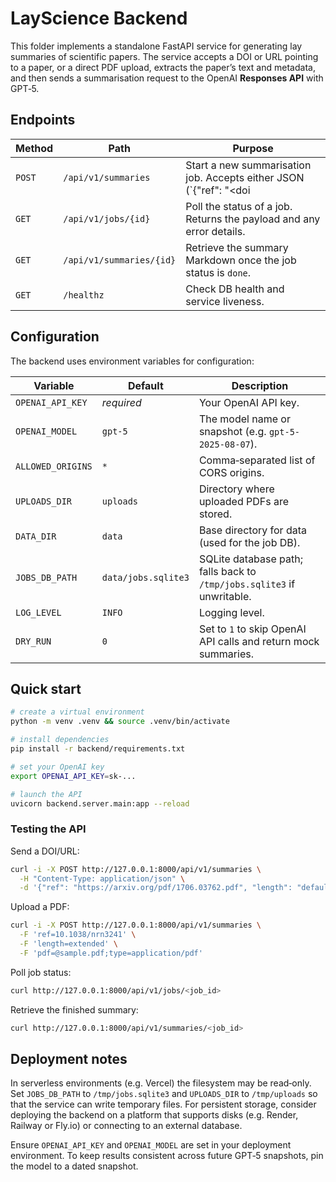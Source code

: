 # LayScience Backend

This folder implements a standalone FastAPI service for generating lay summaries of scientific papers.  The service accepts a DOI or URL pointing to a paper, or a direct PDF upload, extracts the paper’s text and metadata, and then sends a summarisation request to the OpenAI **Responses API** with GPT‑5.

## Endpoints

| Method | Path | Purpose |
|---|---|---|
| `POST` | `/api/v1/summaries` | Start a new summarisation job. Accepts either JSON (`{"ref": "<doi|url>", "length": "default|extended"}`) or multipart/form‑data with fields `ref|doi|url`, optional `pdf` file and `length`. Returns a job ID and status. |
| `GET` | `/api/v1/jobs/{id}` | Poll the status of a job. Returns the payload and any error details. |
| `GET` | `/api/v1/summaries/{id}` | Retrieve the summary Markdown once the job status is `done`. |
| `GET` | `/healthz` | Check DB health and service liveness. |

## Configuration

The backend uses environment variables for configuration:

| Variable | Default | Description |
|---|---|---|
| `OPENAI_API_KEY` | *required* | Your OpenAI API key. |
| `OPENAI_MODEL` | `gpt-5` | The model name or snapshot (e.g. `gpt-5-2025-08-07`). |
| `ALLOWED_ORIGINS` | `*` | Comma‑separated list of CORS origins. |
| `UPLOADS_DIR` | `uploads` | Directory where uploaded PDFs are stored. |
| `DATA_DIR` | `data` | Base directory for data (used for the job DB). |
| `JOBS_DB_PATH` | `data/jobs.sqlite3` | SQLite database path; falls back to `/tmp/jobs.sqlite3` if unwritable. |
| `LOG_LEVEL` | `INFO` | Logging level. |
| `DRY_RUN` | `0` | Set to `1` to skip OpenAI API calls and return mock summaries. |

## Quick start

```bash
# create a virtual environment
python -m venv .venv && source .venv/bin/activate

# install dependencies
pip install -r backend/requirements.txt

# set your OpenAI key
export OPENAI_API_KEY=sk-...

# launch the API
uvicorn backend.server.main:app --reload
```

### Testing the API

Send a DOI/URL:

```bash
curl -i -X POST http://127.0.0.1:8000/api/v1/summaries \
  -H "Content-Type: application/json" \
  -d '{"ref": "https://arxiv.org/pdf/1706.03762.pdf", "length": "default"}'
```

Upload a PDF:

```bash
curl -i -X POST http://127.0.0.1:8000/api/v1/summaries \
  -F 'ref=10.1038/nrn3241' \
  -F 'length=extended' \
  -F 'pdf=@sample.pdf;type=application/pdf'
```

Poll job status:

```bash
curl http://127.0.0.1:8000/api/v1/jobs/<job_id>
```

Retrieve the finished summary:

```bash
curl http://127.0.0.1:8000/api/v1/summaries/<job_id>
```

## Deployment notes

In serverless environments (e.g. Vercel) the filesystem may be read‑only.  Set `JOBS_DB_PATH` to `/tmp/jobs.sqlite3` and `UPLOADS_DIR` to `/tmp/uploads` so that the service can write temporary files.  For persistent storage, consider deploying the backend on a platform that supports disks (e.g. Render, Railway or Fly.io) or connecting to an external database.

Ensure `OPENAI_API_KEY` and `OPENAI_MODEL` are set in your deployment environment.  To keep results consistent across future GPT‑5 snapshots, pin the model to a dated snapshot.